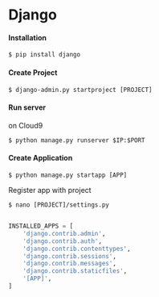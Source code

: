 Django
======

#### Installation

    $ pip install django

#### Create Project

    $ django-admin.py startproject [PROJECT]
    

#### Run server

on Cloud9

    $ python manage.py runserver $IP:$PORT
    
    
#### Create Application

    $ python manage.py startapp [APP]

Register app with project

    $ nano [PROJECT]/settings.py

```python

INSTALLED_APPS = [
    'django.contrib.admin',
    'django.contrib.auth',
    'django.contrib.contenttypes',
    'django.contrib.sessions',
    'django.contrib.messages',
    'django.contrib.staticfiles',
    '[APP]',
]

```
